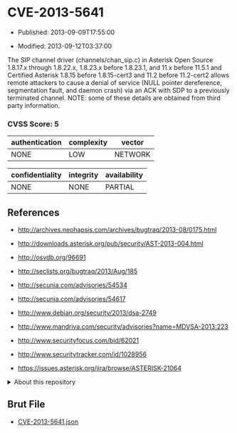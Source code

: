# CVE-2013-5641

- Published: 2013-09-09T17:55:00

- Modified: 2013-09-12T03:37:00

The SIP channel driver (channels/chan_sip.c) in Asterisk Open Source 1.8.17.x through 1.8.22.x, 1.8.23.x before 1.8.23.1, and 11.x before 11.5.1 and Certified Asterisk 1.8.15 before 1.8.15-cert3 and 11.2 before 11.2-cert2 allows remote attackers to cause a denial of service (NULL pointer dereference, segmentation fault, and daemon crash) via an ACK with SDP to a previously terminated channel.  NOTE: some of these details are obtained from third party information.

### CVSS Score: **5**

| authentication | complexity | vector |
| --- | --- | --- |
| NONE | LOW | NETWORK |

| confidentiality | integrity | availability |
| --- | --- | --- |
| NONE | NONE | PARTIAL |

## References

* http://archives.neohapsis.com/archives/bugtraq/2013-08/0175.html

* http://downloads.asterisk.org/pub/security/AST-2013-004.html

* http://osvdb.org/96691

* http://seclists.org/bugtraq/2013/Aug/185

* http://secunia.com/advisories/54534

* http://secunia.com/advisories/54617

* http://www.debian.org/security/2013/dsa-2749

* http://www.mandriva.com/security/advisories?name=MDVSA-2013:223

* http://www.securityfocus.com/bid/62021

* http://www.securitytracker.com/id/1028956

* https://issues.asterisk.org/jira/browse/ASTERISK-21064

<details>
<summary>About this repository</summary> 

  This repository is part of the project [Live Hack CVE](https://github.com/Live-Hack-CVE). Main website can be found [www.live-hack.org](https://www.live-hack.org) 
  
  Made by [Sn0wAlice](https://github.com/Sn0wAlice) for the people that care about security and need to have a feed of the latest CVEs. Hope you enjoy it, don't forget to star the repo and follow me on [Twitter](https://twitter.com/Sn0wAlice) and [Github](https://github.com/Sn0wAlice). And that is my [personnal website](https://www.alice-snow.me/)

  - [Home Page](https://github.com/Live-Hack-CVE)
  - [Framework](https://github.com/Live-Hack-CVE/cve-framework)
  - [CVE database](https://github.com/Live-Hack-CVE/full_database)
  - [Changelog](https://github.com/Live-Hack-CVE/Changelog)
</details>

## Brut File

* [CVE-2013-5641.json](https://raw.githubusercontent.com/Live-Hack-CVE/full_database/main/cves/2013/CVE-2013-5641.json)

